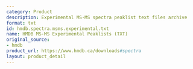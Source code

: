 ```yaml
---
category: Product
description: Experimental MS-MS spectra peaklist text files archive
format: txt
id: hmdb.spectra.msms.experimental.txt
name: HMDB MS-MS Experimental Peaklists (TXT)
original_source:
- hmdb
product_url: https://www.hmdb.ca/downloads#spectra
layout: product_detail
---
```


